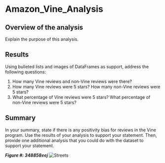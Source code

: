 # Amazon_Vine_Analysis

## Overview of the analysis

Explain the purpose of this analysis.

## Results

Using bulleted lists and images of DataFrames as support, address the following questions:

1. How many Vine reviews and non-Vine reviews were there?
2. How many Vine reviews were 5 stars? How many non-Vine reviews were 5 stars?
3. What percentage of Vine reviews were 5 stars? What percentage of non-Vine reviews were 5 stars?


## Summary 

In your summary, state if there is any positivity bias for reviews in the Vine program. Use the results of your analysis to support your statement. Then, provide one additional analysis that you could do with the dataset to support your statement.


**_Figure #: 348858eej_**
![Streets](/streets.png)
